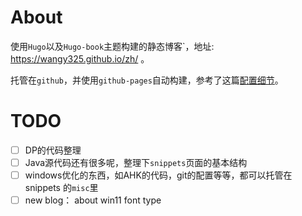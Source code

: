 
# About

使用`Hugo`以及`Hugo-book`主题构建的静态博客`，地址: https://wangy325.github.io/zh/ 。

托管在`github`，并使用`github-pages`自动构建，参考了这篇[配置细节](https://www.onrooftop.com/2020/04/%E7%94%A8github-actions%E5%9C%A8github-pages%E4%B8%8A%E8%87%AA%E5%8A%A8%E5%8F%91%E5%B8%83hugo%E4%B8%AA%E4%BA%BA%E7%BD%91%E7%AB%99/)。

# TODO

- [ ] DP的代码整理
- [ ] Java源代码还有很多呢，整理下`snippets`页面的基本结构
- [ ] windows优化的东西，如AHK的代码，git的配置等等，都可以托管在snippets 的`misc`里
- [ ] new blog： about win11 font type
